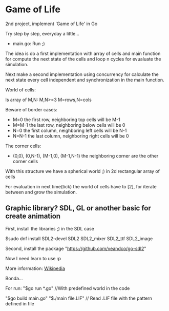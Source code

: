 # Game of Life

2nd project, implement 'Game of Life' in Go

Try step by step, everyday a little...

* main.go:          Run ;)

The idea is do a first implementation with array of cells and main function for compute the next state of the cells and loop n cycles for evualuate the simulation.

Next make a second implementation using concurrency for calculate the next state every cell independent and synchronization in the main function.

World of cells:

Is array of M,N: M,N>=3 M=rows,N=cols

Beware of border cases:

* M=0 the first row, neighboring top cells will be M-1
* M=M-1 the last row, neighboring below cells will be 0
* N=0 the first column, neighboring left cells will be N-1
* N=N-1 the last column, neighboring right cells will be 0

The corner cells:

* (0,0), (0,N-1), (M-1,0), (M-1,N-1) the neighboring corner are the other corner cells

With this structure we have a spherical world ;) in 2d rectangular array of cells

For evaluation in next time(tick) the world of cells have to [2], for iterate between and grow the simulation.

## Graphic library? SDL, GL or another basic for create animation

First, install the libraries ;) in the SDL case

$sudo dnf install SDL2-devel SDL2 SDL2_mixer SDL2_ttf SDL2_image

Second, install the package "https://github.com/veandco/go-sdl2"

Now I need learn to use :p

More information:
 [Wikipedia](https://en.wikipedia.org/wiki/Conway's_Game_of_Life "https://en.wikipedia.org/wiki/Conway's_Game_of_Life")

Bonda...

For run: "$go run *.go" //With predefined world in the code

"$go build main.go"
"$./main file.LIF"  // Read .LIF file with the pattern defined in file
